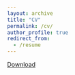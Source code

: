 ```yaml
---
layout: archive
title: "CV"
permalink: /cv/
author_profile: true
redirect_from:
  - /resume
---
```


<!-- {% include base_path %} -->
[Download](/files/cv.pdf)